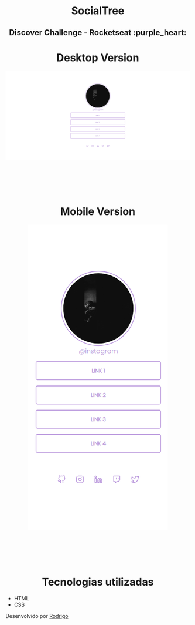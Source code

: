 <h1 align="center">SocialTree</h1>
<h2 align="center">Discover Challenge - Rocketseat :purple_heart:</h2> 

<h1 align="center">Desktop Version</h1>

<img src="./assets/screenshots/desktop.png">




<br><br><br><br>
<h1 align="center">Mobile Version</h1>
<div align= "center">
  <img  src="./assets/screenshots/mobile.png">
</div>


<br><br><br><br>
<h1 align="center">Tecnologias utilizadas</h1>

* HTML
* CSS


Desenvolvido por [Rodrigo](https://github.com/rdg-404)
